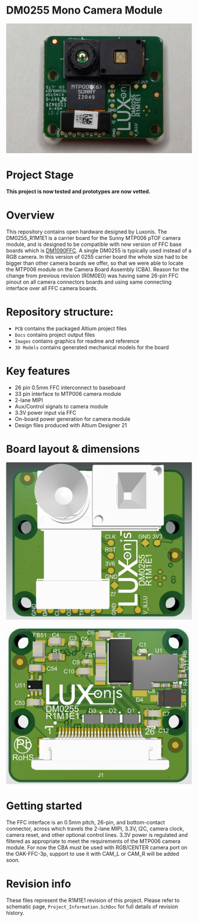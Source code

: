 # DM0255 Mono Camera Module

![DM0255](Images/DM0255_front.png)

# Project Stage

**This project is now tested and prototypes are now vetted.** 

# Overview
This repository contains open hardware designed by Luxonis. The DM0255_R1M1E1 is a carrier board for the Sunny MTP006 pTOF camera module, and is designed to be compatible with new version of FFC base boards which is [DM1090FFC](https://github.com/luxonis/depthai-hardware/tree/master/DM1090FFC_DepthAI_USB3). A single DM0255 is typically used instead of a RGB camera.
In this version of 0255 carrier board the whole size had to be bigger than other camera boards we offer, so that we were able to locate the MTP006 module on the Camera Board Assembly (CBA). Reason for the change from previous revision (R0M0E0) was having same 26-pin FFC pinout on all camera connectors boards and using same connecting interface over all FFC camera boards.

# Repository structure:
* `PCB` contains the packaged Altium project files
* `Docs` contains project output files
* `Images` contains graphics for readme and reference
* `3D Models` contains generated mechanical models for the board

# Key features
* 26 pin 0.5mm FFC interconnect to baseboard
* 33 pin interface to MTP006 camera module
* 2-lane MIPI
* Aux/Control signals to camera module
* 3.3V power input via FFC
* On-board power generation for camera module
* Design files produced with Altium Designer 21

# Board layout & dimensions

![](Images/DM0255_R1M1E1-BOT.png)

![](Images/DM0255_R1M1E1-TOP.png)

# Getting started  
The FFC interface is an 0.5mm pitch, 26-pin, and bottom-contact connector, across which travels the 2-lane MIPI, 3.3V, I2C, camera clock, camera reset, and other optional control lines. 3.3V power is regulated and filtered as appropriate to meet the requirements of the MTP006 camera module. 
For now the CBA must be used with RGB/CENTER camera port on the OAK-FFC-3p, support to use it with CAM_L or CAM_R will be added soon.    

# Revision info
These files represent the R1M1E1 revision of this project. Please refer to schematic page, `Project_Information.SchDoc` for full details of revision history.
